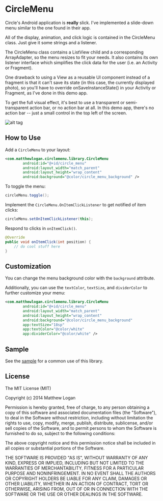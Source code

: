 CircleMenu
==========

Circle's Android application is **really** slick.  I've implemented a slide-down menu similar to the one found in
their app.

All of the display, animation, and click logic is contained in the CircleMenu class.  Just give it some strings and
a listener.

The CircleMenu class contains a ListView child and a corresponding ArrayAdapter, so the menu resizes to fit your needs.
It also contains its own listener interface which simplifies the click data for the user (i.e. an Activity or Fragment).

One drawback to using a View as a reusable UI component instead of a fragment is that it can't save its state (in this case, the currently displayed photo), so you'll have to override onSaveInstanceState() in your Activity or Fragment,
as I've done in this demo app.

To get the full visual effect, it's best to use a transparent or semi-transparent action bar, or no action bar at all.
In this demo app, there's no action bar -- just a small control in the top left of the screen.

![alt tag](https://raw.github.com/mattlogan/CircleMenu/master/github-assets/skateboarder.png)

## How to Use

Add a `CircleMenu` to your layout:

```xml
<com.matthewlogan.circlemenu.library.CircleMenu
        android:id="@+id/circle_menu"
        android:layout_width="match_parent"
        android:layout_height="wrap_content"
        android:background="@color/circle_menu_background" />
```

To toggle the menu:

```java
circleMenu.toggle();
```

Implement the `CircleMenu.OnItemClickListener` to get notified of item clicks:

```java
circleMenu.setOnItemClickListener(this);
````

Respond to clicks in `onItemClick()`.

```java
@Override
public void onItemClick(int position) {
    // do cool stuff here
}
```

## Customization

You can change the menu background color with the `background` attribute.

Additionally, you can use the `textColor`, `textSize`, and `dividerColor` to further customize your menu:

```xml
<com.matthewlogan.circlemenu.library.CircleMenu
        android:id="@+id/circle_menu"
        android:layout_width="match_parent"
        android:layout_height="wrap_content"
        android:background="@color/circle_menu_background"
        app:textSize="18sp"
        app:textColor="@color/white"
        app:dividerColor="@color/white" />
```

## Sample

See the [sample](https://github.com/mattlogan/CircleMenu/tree/master/sample) for a common use of this library.

## License

The MIT License (MIT)

Copyright (c) 2014 Matthew Logan

Permission is hereby granted, free of charge, to any person obtaining a copy
of this software and associated documentation files (the "Software"), to deal
in the Software without restriction, including without limitation the rights
to use, copy, modify, merge, publish, distribute, sublicense, and/or sell
copies of the Software, and to permit persons to whom the Software is
furnished to do so, subject to the following conditions:

The above copyright notice and this permission notice shall be included in all
copies or substantial portions of the Software.

THE SOFTWARE IS PROVIDED "AS IS", WITHOUT WARRANTY OF ANY KIND, EXPRESS OR
IMPLIED, INCLUDING BUT NOT LIMITED TO THE WARRANTIES OF MERCHANTABILITY,
FITNESS FOR A PARTICULAR PURPOSE AND NONINFRINGEMENT. IN NO EVENT SHALL THE
AUTHORS OR COPYRIGHT HOLDERS BE LIABLE FOR ANY CLAIM, DAMAGES OR OTHER
LIABILITY, WHETHER IN AN ACTION OF CONTRACT, TORT OR OTHERWISE, ARISING FROM,
OUT OF OR IN CONNECTION WITH THE SOFTWARE OR THE USE OR OTHER DEALINGS IN THE
SOFTWARE.

